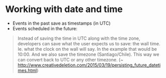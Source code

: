 # Working with date and time
* Events in the past save as timestamps (in UTC)
* Events scheduled in the future: 

> Instead of saving the time in UTC along with the time zone, 
> developers can save what the user expects us to save: the wall time. 
> Ie. what the clock on the wall will say. In the example that would be 10:00. 
> And we also save the timezone (Santiago/Chile). This way we can convert back to UTC or any other timezone.
(~ http://www.creativedeletion.com/2015/03/19/persisting_future_datetimes.html)
